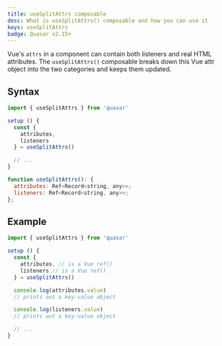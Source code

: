 ```yaml
---
title: useSplitAttrs composable
desc: What is useSplitAttrs() composable and how you can use it
keys: useSplitAttrs
badge: Quasar v2.15+
---
```


Vue's `attrs` in a component can contain both listeners and real HTML attributes. The `useSplitAttrs()` composable breaks down this Vue attr object into the two categories and keeps them updated.

## Syntax

```js
import { useSplitAttrs } from 'quasar'

setup () {
  const {
    attributes,
    listeners
  } = useSplitAttrs()

  // ...
}
```

```js
function useSplitAttrs(): {
  attributes: Ref<Record<string, any>>;
  listeners: Ref<Record<string, any>>;
};
```

## Example

```js
import { useSplitAttrs } from 'quasar'

setup () {
  const {
    attributes, // is a Vue ref()
    listeners // is a Vue ref()
  } = useSplitAttrs()

  console.log(attributes.value)
  // prints out a key-value object

  console.log(listeners.value)
  // prints out a key-value object

  // ...
}
```
